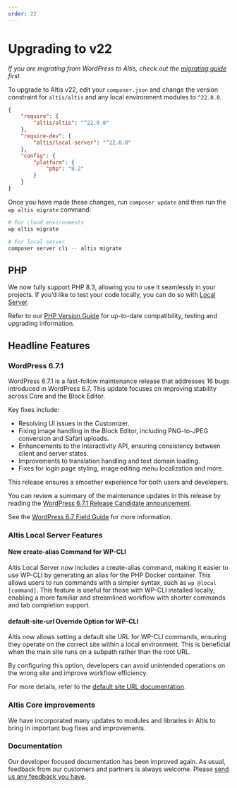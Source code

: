 ```yaml
---
order: 22
---
```


# Upgrading to v22

*If you are migrating from WordPress to Altis, check out the [migrating guide](../migrating/) first.*

To upgrade to Altis v22, edit your `composer.json` and change the version constraint for `altis/altis` and any local environment
modules to `^22.0.0`.

```json
{
	"require": {
		"altis/altis": "^22.0.0"
	},
	"require-dev": {
		"altis/local-server": "^22.0.0"
	},
	"config": {
		"platform": {
			"php": "8.2"
		}
	}
}
```

Once you have made these changes, run `composer update` and then run the `wp altis migrate` command:

```sh
# For cloud environments
wp altis migrate

# For local server
composer server cli -- altis migrate
```

## PHP

We now fully support PHP 8.3, allowing you to use it seamlessly in your projects. If you’d like to test your code locally, you can do so with [Local Server](docs://local-server/).

Refer to our [PHP Version Guide](docs://guides/updating-php/) for up-to-date compatibility, testing and upgrading information.

## Headline Features

### WordPress 6.7.1

WordPress 6.7.1 is a fast-follow maintenance release that addresses 16 bugs introduced in WordPress 6.7. This update focuses on improving stability across Core and the Block Editor.

Key fixes include:
- Resolving UI issues in the Customizer.
- Fixing image handling in the Block Editor, including PNG-to-JPEG conversion and Safari uploads.
- Enhancements to the Interactivity API, ensuring consistency between client and server states.
- Improvements to translation handling and text domain loading.
- Fixes for login page styling, image editing menu localization and more.

This release ensures a smoother experience for both users and developers.

You can review a summary of the maintenance updates in this release by reading the [WordPress 6.7.1 Release Candidate announcement](https://make.wordpress.org/core/2024/11/20/wordpress-6-7-1-rc1-is-now-available/).

See the [WordPress 6.7 Field Guide](https://make.wordpress.org/core/2024/10/23/wordpress-6-7-field-guide/) for more information.

### Altis Local Server Features

#### New create-alias Command for WP-CLI

Altis Local Server now includes a create-alias command, making it easier to use WP-CLI by generating an alias for the PHP Docker container. This allows users to run commands with a simpler syntax, such as `wp @local [command]`. This feature is useful for those with WP-CLI installed locally, enabling a more familiar and streamlined workflow with shorter commands and tab completion support.

#### **default-site-url** Override Option for WP-CLI

Altis now allows setting a default site URL for WP-CLI commands, ensuring they operate on the correct site within a local environment. This is beneficial when the main site runs on a subpath rather than the root URL.

By configuring this option, developers can avoid unintended operations on the wrong site and improve workflow efficiency.

For more details, refer to the [default site URL documentation](docs://local-server/cli/#default-site-url).

### Altis Core improvements

We have incorporated many updates to modules and libraries in Altis to bring in important bug fixes and improvements.

### Documentation

Our developer focused documentation has been improved again. As usual, feedback from our customers and partners is always welcome.
Please [send us any feedback you have](support://new).
